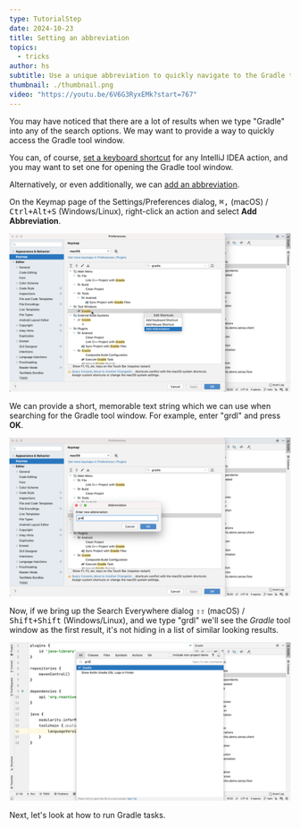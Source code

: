 ```yaml
---
type: TutorialStep
date: 2024-10-23
title: Setting an abbreviation
topics:
  - tricks
author: hs
subtitle: Use a unique abbreviation to quickly navigate to the Gradle tool window.
thumbnail: ./thumbnail.png
video: "https://youtu.be/6V6G3RyxEMk?start=767"
---
```


You may have noticed that there are a lot of results when we type "Gradle" into any of the search options. We may want to provide a way to quickly access the Gradle tool window.

You can, of course, [set a keyboard shortcut](https://www.jetbrains.com/help/idea/configuring-keyboard-and-mouse-shortcuts.html#add-keyboard-shortcut) for any IntelliJ IDEA action, and you may want to set one for opening the Gradle tool window.

Alternatively, or even additionally, we can [add an abbreviation](https://www.jetbrains.com/help/idea/configuring-keyboard-and-mouse-shortcuts.html#add-abbreviation).

On the Keymap page of the Settings/Preferences dialog, <kbd>⌘,</kbd> (macOS) / <kbd>Ctrl+Alt+S</kbd> (Windows/Linux), right-click an action and select **Add Abbreviation**.

![Add abbreviation](./add-abbreviation.png)

We can provide a short, memorable text string which we can use when searching for the Gradle tool window. For example, enter "grdl" and press **OK**.

![Enter abbreviation](./abbreviation-to-use.png)

Now, if we bring up the Search Everywhere dialog <kbd>⇧⇧</kbd> (macOS) / <kbd>Shift+Shift</kbd> (Windows/Linux), and we type "grdl" we'll see the _Gradle_ tool window as the first result, it's not hiding in a list of similar looking results.

![Enter abbreviation](./grdl-search-results.png)

Next, let's look at how to run Gradle tasks.

